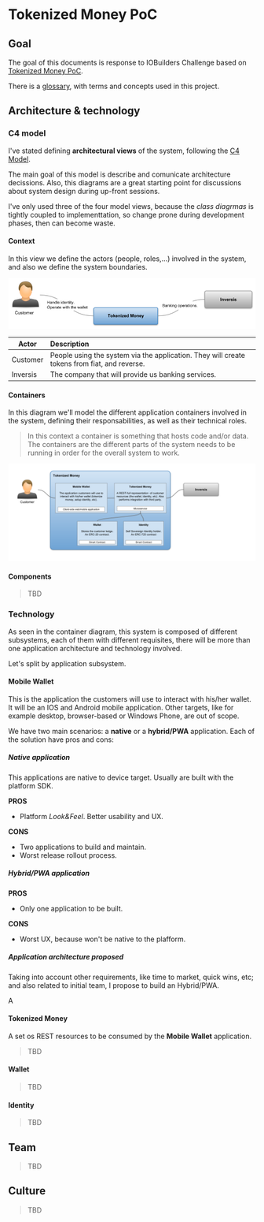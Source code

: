 Tokenized Money PoC
===================

## Goal

The goal of this documents is response to IOBuilders Challenge based on [Tokenized Money PoC](https://github.com/Ferparishuertas/iobuilders/wiki/IoBuilders-POC).

There is a [glossary](./glossary.md), with terms and concepts used in this project.


## Architecture & technology

### C4 model

I've stated defining **architectural views** of the system, following the [C4 Model](https://c4model.com/). 

The main goal of this model is describe and comunicate architecture decissions. Also, this diagrams are a great starting point for discussions about system design during up-front sessions.

I've only used three of the four model views, because the *class diagrmas* is tightly coupled to implementtation, so change prone during development phases, then can become waste.


#### Context

In this view we define the actors (people, roles,...) involved in the system, and also we define the system boundaries. 

![C4 Context diagram](./resources/iobuilders-tokenizedmoney-contextdiagram.png)

| Actor    | Description   
| ---------|:--------------------
| Customer | People using the system via the application. They will create tokens from fiat, and reverse. 
| Inversis | The company that will provide us banking services.


#### Containers

In this diagram we'll model the different application containers involved in the system, defining their responsabilities, as well as their technical roles.

> In this context a container is something that hosts code and/or data. The containers are the different parts of the system needs to be running in order for the overall system to work.

![C4 Context diagram](./resources/iobuilders-tokenizedmoney-containerdiagram.png)


#### Components

> TBD

### Technology

As seen in the container diagram, this system is composed of different subsystems, each of them with different requisites, there will be more than one application architecture and technology involved. 

Let's split by application subsystem.

#### Mobile Wallet

This is the application the customers will use to interact with his/her wallet. It will be an IOS and Android mobile application. Other targets, like for example desktop, browser-based or Windows Phone, are out of scope.

We have two main scenarios: a **native** or a **hybrid/PWA** application. Each of the solution have pros and cons:

##### Native application

This applications are native to device target. Usually are built with the platform SDK. 

**PROS**

  - Platform *Look&Feel*. Better usability and UX.

**CONS**

  - Two applications to build and maintain.
  - Worst release rollout process.


##### Hybrid/PWA application

**PROS**

  - Only one application to be built.

**CONS**

  - Worst UX, because won't be native to the plafform.


##### Application architecture proposed

Taking into account other requirements, like time to market, quick wins, etc; and also related to initial team, I propose to build an Hybrid/PWA.

A


#### Tokenized Money

A set os REST resources to be consumed by the **Mobile Wallet** application.

> TBD


#### Wallet

> TBD


#### Identity

> TBD


## Team

> TBD


## Culture

> TBD
